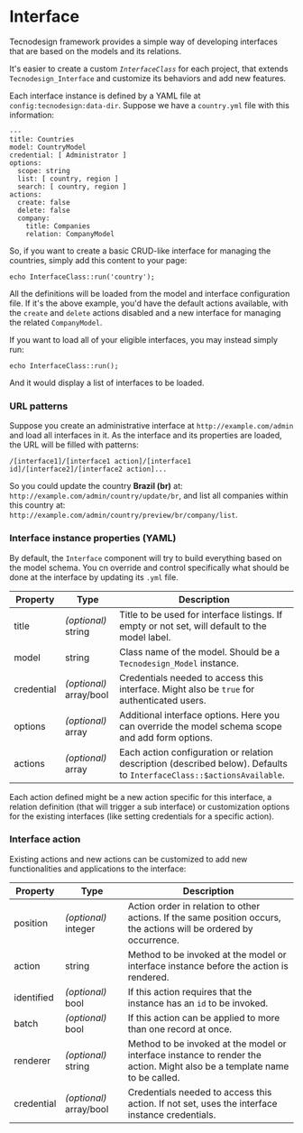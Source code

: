<!--
---
title: Interface
...
-->
# Interface

Tecnodesign framework provides a simple way of developing interfaces that are based on the models and its relations.

It's easier to create a custom *`InterfaceClass`* for each project, that extends `Tecnodesign_Interface` and customize its behaviors and add new features. 


Each interface instance is defined by a YAML file at `config:tecnodesign:data-dir`. Suppose we have a `country.yml` file with this information:

```
---
title: Countries
model: CountryModel
credential: [ Administrator ]
options:
  scope: string
  list: [ country, region ]
  search: [ country, region ]
actions:
  create: false
  delete: false
  company:
    title: Companies
    relation: CompanyModel

```

So, if you want to create a basic CRUD-like interface for managing the countries, simply add this content to your page:

```
echo InterfaceClass::run('country'); 
```

All the definitions will be loaded from the model and interface configuration file. If it's the above example, you'd have the default actions available, with the `create` and `delete` actions disabled and a new interface for managing the related `CompanyModel`.

If you want to load all of your eligible interfaces, you may instead simply run:

```
echo InterfaceClass::run();
```

And it would display a list of interfaces to be loaded.

### URL patterns

Suppose you create an administrative interface at `http://example.com/admin` and load all interfaces in it. As the interface and its properties are loaded, the URL will be filled with patterns:

    /[interface1]/[interface1 action]/[interface1 id]/[interface2]/[interface2 action]...

So you could update the country **Brazil (br)** at: `http://example.com/admin/country/update/br`, and list all companies within this country at: `http://example.com/admin/country/preview/br/company/list`.

### Interface instance properties (YAML)

By default, the `Interface` component will try to build everything based on the model schema. You cn override and control specifically what should be done at the interface by updating its `.yml` file. 

| Property   | Type                    | Description                                                                                      |
|------------|-------------------------|--------------------------------------------------------------------------------------------------|
| title      | *(optional)* string     | Title to be used for interface listings. If empty or not set, will default to the model label.   |
| model      | string                  | Class name of the model. Should be a `Tecnodesign_Model` instance.                               |
| credential | *(optional)* array/bool | Credentials needed to access this interface. Might also be `true` for authenticated users.       |
| options    | *(optional)* array      | Additional interface options. Here you can override the model schema scope and add form options. |
| actions    | *(optional)* array      | Each action configuration or relation description (described below). Defaults to `InterfaceClass::$actionsAvailable`.    |                                                        |

Each action defined might be a new action specific for this interface, a relation definition (that will trigger a sub interface) or customization options for the existing interfaces (like setting credentials for a specific action). 

### Interface action

Existing actions and new actions can be customized to add new functionalities and applications to the interface:

| Property   | Type                    | Description                                                                                                               |
|------------|----------------------   |---------------------------------------------------------------------------------------------------------------------------|
| position   | *(optional)* integer    | Action order in relation to other actions. If the same position occurs, the actions will be ordered by occurrence.        |
| action     | string                  | Method to be invoked at the model or interface instance before the action is rendered.                                    |
| identified | *(optional)* bool       | If this action requires that the instance has an `id` to be invoked.                                                      |
| batch      | *(optional)* bool       | If this action can be applied to more than one record at once.                                                            |
| renderer   | *(optional)* string     | Method to be invoked at the model or interface instance to render the action. Might also be a template name to be called. |
| credential | *(optional)* array/bool | Credentials needed to access this action. If not set, uses the interface instance credentials.                            |
